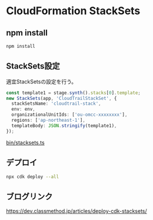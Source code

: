 # CloudFormation StackSets

## npm install

```bash
npm install
```

## StackSets設定

適宜StackSetsの設定を行う。

```typescript
const template1 = stage.synth().stacks[0].template;
new StackSets(app, 'CloudTrailStackSet', {
  stackSetsName: 'cloudtrail-stack',
  env: env,
  organizationalUnitIds: ['ou-omcc-xxxxxxxx'],
  regions: ['ap-northeast-1'],
  templateBody: JSON.stringify(template1),
});
```

[bin/stacksets.ts](bin/stacksets.ts)

## デプロイ

```bash
npx cdk deploy --all
```

## ブログリンク

https://dev.classmethod.jp/articles/deploy-cdk-stacksets/
